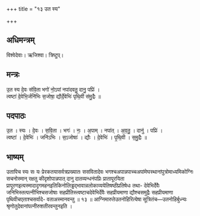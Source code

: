 +++
title = "१३ उत स्य"

+++
## अधिमन्त्रम्
विश्वेदेवाः। ऋजिश्वा। त्रिष्टुप्।

## मन्त्रः
उ॒त स्य दे॒वः स॑वि॒ता भगो॑ नो॒ऽपां नपा॑दवतु॒ दानु॒ पप्रिः॑ ।  
त्वष्टा॑ दे॒वेभि॒र्जनि॑भिः स॒जोषा॒ द्यौर्दे॒वेभिः॑ पृथि॒वी स॑मु॒द्रैः ॥

## पदपाठः
उ॒त । स्यः । दे॒वः । स॒वि॒ता । भगः॑ । नः॒ । अ॒पाम् । नपा॑त् । अ॒व॒तु॒ । दानु॑ । पप्रिः॑ ।  
त्वष्टा॑ । दे॒वेभिः॑ । जनि॑ऽभिः । स॒ऽजोषाः॑ । द्यौः । दे॒वेभिः॑ । पृ॒थि॒वी । स॒मु॒द्रैः ॥

## भाष्यम्
उतापिच स्यः सः यः प्रेरकतयासर्वत्रप्रख्यातः ससवितादेवः भगश्चअपान्नपाच्चअपांमेघस्थानांपुत्रोमाध्यमिकोग्निः सचनोस्मान् रक्षतु कीदृशोपान्नपात् दानु दातव्यन्धनंपप्रिः प्रातापूरयिता प्रापूरणइत्यस्मादादृगमहनइतिकिनोलिड्ढद्भावान्नलोकाव्ययेतिषष्ठीप्रतिषेधः तथा- देवेभिर्देवैः जनिभिस्तत्पत्नीभिश्चसजोषाः सहप्रीतिस्त्वष्टाचदेवेभिर्देवैः सहप्रीयमाणा द्यौश्चसमुद्रैः सहप्रीयमाणा पृथिवीचएताश्चसर्वादे- वताअस्मानवन्तु ॥ १३ ॥ आग्निमारुतेउतनोहिरित्येषा सूत्रितंच—उतनोहिर्बुध्न्यः श्रृणोतुदेवानांपत्नीरुशतीरवन्तुनइति ।